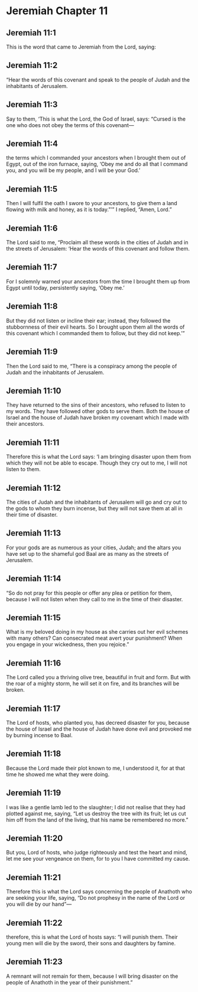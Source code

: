 # Jeremiah Chapter 11

## Jeremiah 11:1
This is the word that came to Jeremiah from the Lord, saying:

## Jeremiah 11:2
“Hear the words of this covenant and speak to the people of Judah and the inhabitants of Jerusalem.

## Jeremiah 11:3
Say to them, ‘This is what the Lord, the God of Israel, says: “Cursed is the one who does not obey the terms of this covenant—

## Jeremiah 11:4
the terms which I commanded your ancestors when I brought them out of Egypt, out of the iron furnace, saying, ‘Obey me and do all that I command you, and you will be my people, and I will be your God.’

## Jeremiah 11:5
Then I will fulfil the oath I swore to your ancestors, to give them a land flowing with milk and honey, as it is today.”’” I replied, “Amen, Lord.”

## Jeremiah 11:6
The Lord said to me, “Proclaim all these words in the cities of Judah and in the streets of Jerusalem: ‘Hear the words of this covenant and follow them.

## Jeremiah 11:7
For I solemnly warned your ancestors from the time I brought them up from Egypt until today, persistently saying, ‘Obey me.’

## Jeremiah 11:8
But they did not listen or incline their ear; instead, they followed the stubbornness of their evil hearts. So I brought upon them all the words of this covenant which I commanded them to follow, but they did not keep.’”

## Jeremiah 11:9
Then the Lord said to me, “There is a conspiracy among the people of Judah and the inhabitants of Jerusalem.

## Jeremiah 11:10
They have returned to the sins of their ancestors, who refused to listen to my words. They have followed other gods to serve them. Both the house of Israel and the house of Judah have broken my covenant which I made with their ancestors.

## Jeremiah 11:11
Therefore this is what the Lord says: ‘I am bringing disaster upon them from which they will not be able to escape. Though they cry out to me, I will not listen to them.

## Jeremiah 11:12
The cities of Judah and the inhabitants of Jerusalem will go and cry out to the gods to whom they burn incense, but they will not save them at all in their time of disaster.

## Jeremiah 11:13
For your gods are as numerous as your cities, Judah; and the altars you have set up to the shameful god Baal are as many as the streets of Jerusalem.

## Jeremiah 11:14
“So do not pray for this people or offer any plea or petition for them, because I will not listen when they call to me in the time of their disaster.

## Jeremiah 11:15
What is my beloved doing in my house as she carries out her evil schemes with many others? Can consecrated meat avert your punishment? When you engage in your wickedness, then you rejoice.”

## Jeremiah 11:16
The Lord called you a thriving olive tree, beautiful in fruit and form. But with the roar of a mighty storm, he will set it on fire, and its branches will be broken.

## Jeremiah 11:17
The Lord of hosts, who planted you, has decreed disaster for you, because the house of Israel and the house of Judah have done evil and provoked me by burning incense to Baal.

## Jeremiah 11:18
Because the Lord made their plot known to me, I understood it, for at that time he showed me what they were doing.

## Jeremiah 11:19
I was like a gentle lamb led to the slaughter; I did not realise that they had plotted against me, saying, “Let us destroy the tree with its fruit; let us cut him off from the land of the living, that his name be remembered no more.”

## Jeremiah 11:20
But you, Lord of hosts, who judge righteously and test the heart and mind, let me see your vengeance on them, for to you I have committed my cause.

## Jeremiah 11:21
Therefore this is what the Lord says concerning the people of Anathoth who are seeking your life, saying, “Do not prophesy in the name of the Lord or you will die by our hand”—

## Jeremiah 11:22
therefore, this is what the Lord of hosts says: “I will punish them. Their young men will die by the sword, their sons and daughters by famine.

## Jeremiah 11:23
A remnant will not remain for them, because I will bring disaster on the people of Anathoth in the year of their punishment.”
